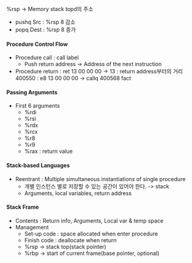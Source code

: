%rsp $\rightarrow$ Memory stack topd의 주소
* pushq Src : %rsp 8 감소
* popq Dest : %rsp 8 증가

#### Procedure Control Flow
* Procedure call : call label
	* Push return address $\rightarrow$ Address of the next instruction
* Procedure return : ret
13 00 00 00 -> 13 : return address부터의 거리
400550 : e8 13 00 00 00 -> callq 400568 fact

#### Passing Arguments
* First 6 arguments
	* %rdi
	* %rsi
	* %rdx
	* %rcx
	* %r8
	* %r9
	* %rax : return value

#### Stack-based Languages
* Reentrant : Multiple simultaneous instantiations of single procedure
	* 개별 인스턴스 별로 저장할 수 있는 공간이 있어야 한다. -> stack
	* Arguments, local variables, return address

#### Stack Frame
* Contents : Return info, Arguments, Local var & temp space
* Management
	* Set-up code : space allocated when enter procedure
	* Finish code : deallocate when return
	* %rsp $\rightarrow$ stack top(stack pointer)
	* %rbp $\rightarrow$ start of current frame(base pointer, optional)

